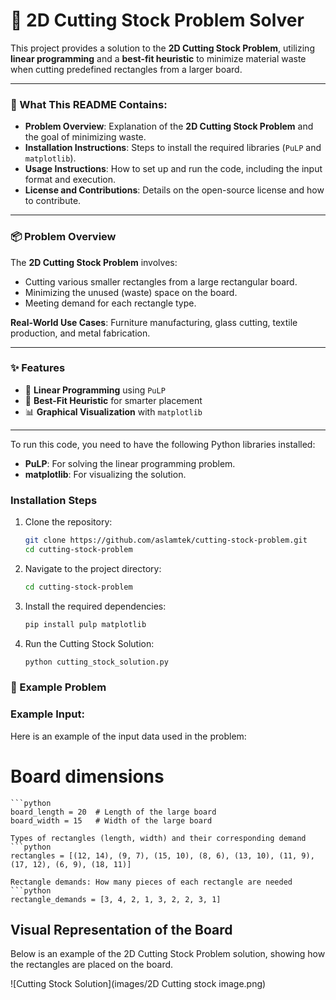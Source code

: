 # 📐 2D Cutting Stock Problem Solver

This project provides a solution to the **2D Cutting Stock Problem**, utilizing **linear programming** and a **best-fit heuristic** to minimize material waste when cutting predefined rectangles from a larger board.

---

### 📄 What This README Contains:
- **Problem Overview**: Explanation of the **2D Cutting Stock Problem** and the goal of minimizing waste.
- **Installation Instructions**: Steps to install the required libraries (`PuLP` and `matplotlib`).
- **Usage Instructions**: How to set up and run the code, including the input format and execution.
- **License and Contributions**: Details on the open-source license and how to contribute.

---

### 📦 Problem Overview

The **2D Cutting Stock Problem** involves:
- Cutting various smaller rectangles from a large rectangular board.
- Minimizing the unused (waste) space on the board.
- Meeting demand for each rectangle type.

**Real-World Use Cases**: Furniture manufacturing, glass cutting, textile production, and metal fabrication.

---

### ✨ Features

- 🧠 **Linear Programming** using `PuLP`
- 📐 **Best-Fit Heuristic** for smarter placement
- 📊 **Graphical Visualization** with `matplotlib`

---
To run this code, you need to have the following Python libraries installed:

- **PuLP**: For solving the linear programming problem.
- **matplotlib**: For visualizing the solution.

### Installation Steps

1. Clone the repository:

   ```bash
   git clone https://github.com/aslamtek/cutting-stock-problem.git
   cd cutting-stock-problem

2. Navigate to the project directory:
   ```bash
   cd cutting-stock-problem


3. Install the required dependencies:
   ```python
   pip install pulp matplotlib
   

4. Run the Cutting Stock Solution:

      ```bash
     python cutting_stock_solution.py

### 🧩 Example Problem

### Example Input:
Here is an example of the input data used in the problem:


# Board dimensions
    ```python
    board_length = 20  # Length of the large board
    board_width = 15   # Width of the large board

    Types of rectangles (length, width) and their corresponding demand 
    ```python
    rectangles = [(12, 14), (9, 7), (15, 10), (8, 6), (13, 10), (11, 9), (17, 12), (6, 9), (18, 11)]

    Rectangle demands: How many pieces of each rectangle are needed
    ```python
    rectangle_demands = [3, 4, 2, 1, 3, 2, 2, 3, 1]


## Visual Representation of the Board

Below is an example of the 2D Cutting Stock Problem solution, showing how the rectangles are placed on the board.

![Cutting Stock Solution](images/2D Cutting stock image.png)



